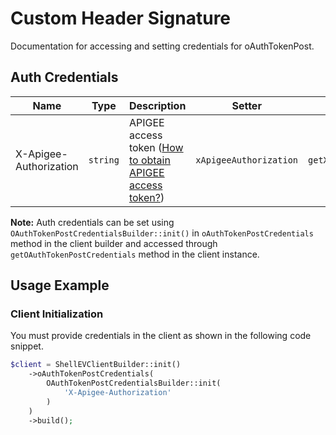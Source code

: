 
# Custom Header Signature



Documentation for accessing and setting credentials for oAuthTokenPost.

## Auth Credentials

| Name | Type | Description | Setter | Getter |
|  --- | --- | --- | --- | --- |
| X-Apigee-Authorization | `string` | APIGEE access token ([How to obtain APIGEE access token?](page:guided-walkthrough/walkthrough1)) | `xApigeeAuthorization` | `getXApigeeAuthorization()` |



**Note:** Auth credentials can be set using `OAuthTokenPostCredentialsBuilder::init()` in `oAuthTokenPostCredentials` method in the client builder and accessed through `getOAuthTokenPostCredentials` method in the client instance.

## Usage Example

### Client Initialization

You must provide credentials in the client as shown in the following code snippet.

```php
$client = ShellEVClientBuilder::init()
    ->oAuthTokenPostCredentials(
        OAuthTokenPostCredentialsBuilder::init(
            'X-Apigee-Authorization'
        )
    )
    ->build();
```


